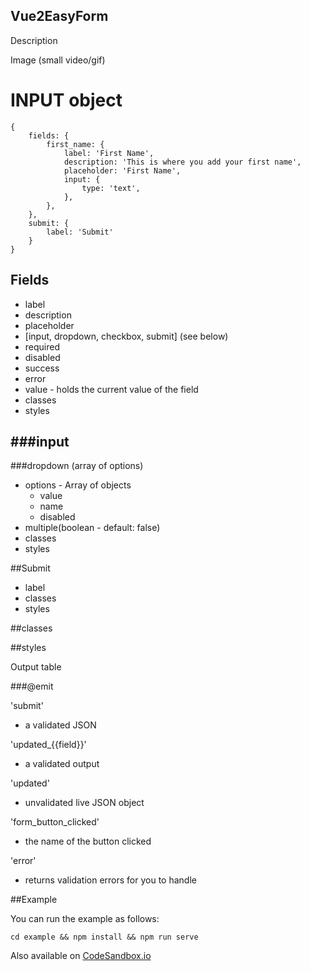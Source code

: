 ## Vue2EasyForm

Description

Image (small video/gif)


# INPUT object

```json5
{
    fields: {
        first_name: {
            label: 'First Name',
            description: 'This is where you add your first name',
            placeholder: 'First Name',
            input: {
                type: 'text',
            },
        },
    },
    submit: {
        label: 'Submit'
    }
}
```
## Fields
- label
- description
- placeholder
- [input, dropdown, checkbox, submit] (see below)
- required
- disabled
- success
- error
- value - holds the current value of the field
- classes
- styles

###input
- 

###dropdown (array of options)
 - options - Array of objects
   - value 
   - name
   - disabled
 - multiple(boolean - default: false)
 - classes
 - styles

##Submit
- label
- classes
- styles

##classes

##styles


Output table

###@emit

'submit'
- a validated JSON

'updated_{{field}}'
- a validated output

'updated'
- unvalidated live JSON object

'form_button_clicked'
- the name of the button clicked

'error'
- returns validation errors for you to handle

##Example

You can run the example as follows:

```shell
cd example && npm install && npm run serve
```

Also available on [CodeSandbox.io](https://codesandbox.io/s/dazzling-mountain-lhhwu)